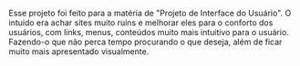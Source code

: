 Esse projeto foi feito para a matéria de "Projeto de Interface do Usuário". O intuído era achar sites muito ruins e melhorar eles para o conforto dos usuários, com links, menus, conteúdos muito mais intuitivo para o usuário. Fazendo-o que não perca tempo procurando o que deseja, além de ficar muito mais apresentado visualmente.
